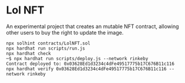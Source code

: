 # Lol NFT

An experimental project that creates an mutable NFT contract, allowing other users to buy the right to update the image.


```shell
npx solhint contracts/LolNFT.sol
npx hardhat run scripts/run.js
npx hardhat check
─$ npx hardhat run scripts/deploy.js --network rinkeby
Contract deployed to: 0x03628Ed1d3234c4dFe49517775b17C676B11c116
npx hardhat verify 0x03628Ed1d3234c4dFe49517775b17C676B11c116 --network rinkeby

```
